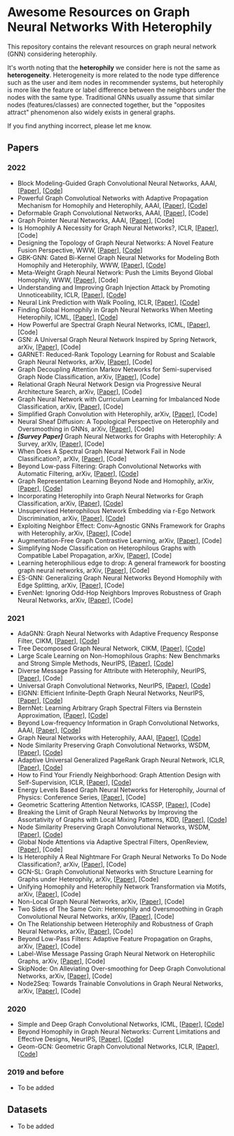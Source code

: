 # Awesome Resources on Graph Neural Networks With Heterophily

This repository contains the relevant resources on graph neural network (GNN) considering heterophily. 

It's worth noting that the **heterophily** we consider here is not the same as **heterogeneity**. Heterogeneity is more related to the node type difference such as the user and item nodes in recommender systems, but heterophily is more like the feature or label difference between the neighbors under the nodes with the same type. Traditional GNNs usually assume that similar nodes (features/classes) are connected together, but the "opposites attract" phenomenon also widely exists in general graphs.

If you find anything incorrect, please let me know.

<!--[[Paper](https://arxiv.org/abs/2101.00797)], [[Code](https://github.com/bdy9527/FAGCN)]-->

## Papers

### 2022

- Block Modeling-Guided Graph Convolutional Neural Networks, AAAI, [[Paper](https://arxiv.org/abs/2112.13507)], [[Code](https://github.com/hedongxiao-tju/BM-GCN)]
- Powerful Graph Convolutioal Networks with Adaptive Propagation Mechanism for Homophily and Heterophily, AAAI, [[Paper](https://arxiv.org/abs/2112.13562)], [[Code](https://github.com/hedongxiao-tju/HOG-GCN)]
- Deformable Graph Convolutional Networks, AAAI, [[Paper](https://arxiv.org/abs/2112.14438)], [Code]
- Graph Pointer Neural Networks, AAAI, [[Paper](https://arxiv.org/abs/2110.00973)], [Code]
- Is Homophily A Necessity for Graph Neural Networks?, ICLR, [[Paper](https://arxiv.org/abs/2106.06134)], [Code]
- Designing the Topology of Graph Neural Networks: A Novel Feature Fusion Perspective, WWW, [[Paper](https://arxiv.org/abs/2112.14531)], [[Code](https://github.com/AutoML-Research/F2GNN)]
- GBK-GNN: Gated Bi-Kernel Graph Neural Networks for Modeling Both Homophily and Heterophily, WWW, [[Paper](https://arxiv.org/abs/2110.15777)], [[Code](https://github.com/xzh0u/gbk-gnn)]
- Meta-Weight Graph Neural Network: Push the Limits Beyond Global Homophily, WWW, [[Paper](https://arxiv.org/abs/2203.10280)], [Code]
- Understanding and Improving Graph Injection Attack by Promoting Unnoticeability, ICLR, [[Paper](https://arxiv.org/abs/2202.08057)], [[Code](https://github.com/lfhase/gia-hao)]
- Neural Link Prediction with Walk Pooling, ICLR, [[Paper](https://arxiv.org/abs/2110.04375)], [[Code](https://github.com/DaDaCheng/WalkPooling)]
- Finding Global Homophily in Graph Neural Networks When Meeting Heterophily, ICML, [[Paper](https://arxiv.org/abs/2205.07308)], [[Code](https://github.com/recklessronan/glognn)]
- How Powerful are Spectral Graph Neural Networks, ICML, [[Paper](https://arxiv.org/abs/2205.11172)], [Code]
- GSN: A Universal Graph Neural Network Inspired by Spring Network, arXiv, [[Paper](https://arxiv.org/abs/2201.12994)], [Code]
- GARNET: Reduced-Rank Topology Learning for Robust and Scalable Graph Neural Networks, arXiv, [[Paper](https://arxiv.org/abs/2201.12741)], [Code]
- Graph Decoupling Attention Markov Networks for Semi-supervised Graph Node Classification, arXiv, [[Paper](https://arxiv.org/abs/2104.13718)], [Code]
- Relational Graph Neural Network Design via Progressive Neural Architecture Search, arXiv, [[Paper](https://arxiv.org/abs/2105.14490)], [Code]
- Graph Neural Network with Curriculum Learning for Imbalanced Node Classification, arXiv, [[Paper](https://arxiv.org/abs/2202.02529)], [Code]
- Simplified Graph Convolution with Heterophily, arXiv, [[Paper](https://arxiv.org/abs/2202.04139)], [Code]
- Neural Sheaf Diffusion: A Topological Perspective on Heterophily and Oversmoothing in GNNs, arXiv, [[Paper](https://arxiv.org/abs/2202.04579)], [Code]
- ***[Survey Paper]*** Graph Neural Networks for Graphs with Heterophily: A Survey, arXIv, [[Paper](https://arxiv.org/abs/2202.07082)], [Code]
- When Does A Spectral Graph Neural Network Fail in Node Classification?, arXIv, [[Paper](https://arxiv.org/abs/2202.07902)], [Code]
- Beyond Low-pass Filtering: Graph Convolutional Networks with Automatic Filtering, arXiv, [[Paper](https://arxiv.org/abs/2107.04755)], [[Code](https://github.com/nnzhan/AutoGCN)]
- Graph Representation Learning Beyond Node and Homophily, arXiv, [[Paper](https://arxiv.org/abs/2203.01564)], [[Code](https://github.com/syvail/PairE-Graph-Representation-Learning-Beyond-Node-and-Homophily)]
- Incorporating Heterophily into Graph Neural Networks for Graph Classification, arXiv, [[Paper](https://arxiv.org/abs/2203.07678)], [[Code](https://github.com/yeweiysh/IHGNN)]
- Unsupervised Heterophilous Network Embedding via r-Ego Network Discrimination, arXiv, [[Paper](https://arxiv.org/abs/2203.10866)], [[Code](https://github.com/zhiqiangzhongddu/Selene)]
- Exploiting Neighbor Effect: Conv-Agnostic GNNs Framework for Graphs with Heterophily, arXiv, [[Paper](https://arxiv.org/abs/2203.11200)], [Code]
- Augmentation-Free Graph Contrastive Learning, arXiv, [[Paper](https://arxiv.org/abs/2204.04874)], [Code]
- Simplifying Node Classification on Heterophilous Graphs with Compatible Label Propagation, arXiv, [[Paper](https://arxiv.org/abs/2205.09389)], [Code]
- Learning heterophilious edge to drop: A general framework for boosting graph neural networks, arXiv, [[Paper](https://arxiv.org/abs/2205.11322)], [Code]
- ES-GNN: Generalizing Graph Neural Networks Beyond Homophily with Edge Splitting, arXiv, [[Paper](https://arxiv.org/abs/2205.13700)], [Code]
- EvenNet: Ignoring Odd-Hop Neighbors Improves Robustness of Graph Neural Networks, arXiv, [[Paper](https://arxiv.org/abs/2205.13892)], [Code]


### 2021

- AdaGNN: Graph Neural Networks with Adaptive Frequency Response Filter, CIKM, [[Paper](https://arxiv.org/abs/2104.12840)], [[Code](https://github.com/yushundong/AdaGNN)]
- Tree Decomposed Graph Neural Network, CIKM, [[Paper](https://arxiv.org/abs/2108.11022)], [[Code](https://github.com/YuWVandy/TDGNN)]
- Large Scale Learning on Non-Homophilous Graphs: New Benchmarks and Strong Simple Methods, NeurIPS, [[Paper](https://arxiv.org/abs/2110.14446)], [[Code](https://github.com/cuai/non-homophily-large-scale)]
- Diverse Message Passing for Attribute with Heterophily, NeurIPS, [[Paper](https://openreview.net/forum?id=4jPVcKEYpSZ)], [Code]
- Universal Graph Convolutional Networks, NeurIPS, [[Paper](https://papers.nips.cc/paper/2021/hash/5857d68cd9280bc98d079fa912fd6740-Abstract.html)], [[Code](https://github.com/jindi-tju/U-GCN)]
- EIGNN: Efficient Infinite-Depth Graph Neural Networks, NeurIPS, [[Paper](https://arxiv.org/abs/2202.10720)], [[Code](https://github.com/liu-jc/EIGNN)]
- BernNet: Learning Arbitrary Graph Spectral Filters via Bernstein Approximation, [[Paper](https://arxiv.org/abs/2106.10994)], [[Code](https://github.com/ivam-he/BernNet)]
- Beyond Low-frequency Information in Graph Convolutional Networks, AAAI, [[Paper](https://arxiv.org/abs/2101.00797)], [[Code](https://github.com/bdy9527/FAGCN)]
- Graph Neural Networks with Heterophily, AAAI, [[Paper](https://arxiv.org/abs/2009.13566)], [[Code](https://github.com/GemsLab/CPGNN)]
- Node Similarity Preserving Graph Convolutional Networks, WSDM, [[Paper](https://arxiv.org/abs/2011.09643)], [[Code](https://github.com/ChandlerBang/SimP-GCN)]
- Adaptive Universal Generalized PageRank Graph Neural Network, ICLR, [[Paper](https://arxiv.org/abs/2006.07988)], [[Code](https://github.com/jianhao2016/GPRGNN)]
- How to Find Your Friendly Neighborhood: Graph Attention Design with Self-Supervision, ICLR, [[Paper](https://openreview.net/forum?id=Wi5KUNlqWty)], [[Code](https://github.com/dongkwan-kim/SuperGAT)]
- Energy Levels Based Graph Neural Networks for Heterophily, Journal of Physics: Conference Series, [[Paper](https://iopscience.iop.org/article/10.1088/1742-6596/1948/1/012042/meta)], [Code]
- Geometric Scattering Attention Networks, ICASSP, [[Paper](https://arxiv.org/abs/2010.15010)], [Code]
- Breaking the Limit of Graph Neural Networks by Improving the Assortativity of Graphs with Local Mixing Patterns, KDD, [[Paper](https://arxiv.org/abs/2106.06586)], [[Code](https://github.com/susheels/gnns-and-local-assortativity)]
- Node Similarity Preserving Graph Convolutional Networks, WSDM, [[Paper](https://arxiv.org/abs/2011.09643)], [[Code](https://github.com/ChandlerBang/SimP-GCN)]
- Global Node Attentions via Adaptive Spectral Filters, OpenReview, [[Paper](https://openreview.net/forum?id=w6Vm1Vob0-X)], [Code]
- Is Heterophily A Real Nightmare For Graph Neural Networks To Do Node Classification?, arXiv, [[Paper](https://arxiv.org/abs/2109.05641)], [Code]
- GCN-SL: Graph Convolutional Networks with Structure Learning for Graphs under Heterophily, arXiv, [[Paper](https://arxiv.org/abs/2105.13795)], [Code]
- Unifying Homophily and Heterophily Network Transformation via Motifs, arXiv, [[Paper](https://arxiv.org/abs/2012.11400)], [Code]
- Non-Local Graph Neural Networks, arXiv, [[Paper](https://arxiv.org/abs/2005.14612)], [Code]
- Two Sides of The Same Coin: Heterophily and Oversmoothing in Graph Convolutional Neural Networks, arXiv, [[Paper](https://arxiv.org/abs/2102.06462)], [Code]
- On The Relationship between Heterophily and Robustness of Graph Neural Networks, arXiv, [[Paper](https://arxiv.org/abs/2106.07767)], [Code]
- Beyond Low-Pass Filters: Adaptive Feature Propagation on Graphs, arXiv, [[Paper](https://arxiv.org/abs/2103.14187)], [Code]
- Label-Wise Message Passing Graph Neural Network on Heterophilic Graphs, arXiv, [[Paper](https://arxiv.org/abs/2110.08128)], [Code]
- SkipNode: On Alleviating Over-smoothing for Deep Graph Convolutional Networks, arXiv, [[Paper](https://arxiv.org/abs/2112.11628)], [Code]
- Node2Seq: Towards Trainable Convolutions in Graph Neural Networks, arXiv, [[Paper](https://arxiv.org/abs/2101.01849)], [Code]


### 2020

- Simple and Deep Graph Convolutional Networks, ICML, [[Paper](https://arxiv.org/abs/2007.02133)], [[Code](https://github.com/chennnM/GCNII)]
- Beyond Homophily in Graph Neural Networks: Current Limitations and Effective Designs, NeurIPS, [[Paper](https://arxiv.org/abs/2006.11468)], [[Code](https://github.com/GemsLab/H2GCN)]
- Geom-GCN: Geometric Graph Convolutional Networks, ICLR, [[Paper](https://arxiv.org/abs/2002.05287)], [[Code](https://github.com/graphdml-uiuc-jlu/geom-gcn)]

### 2019 and before

- To be added

## Datasets

- To be added

  <!--cora、citeseer、pubmed------------cornell、texas、wisconsin、chameleon、squirrel、actor、FB100、SNAP-->
